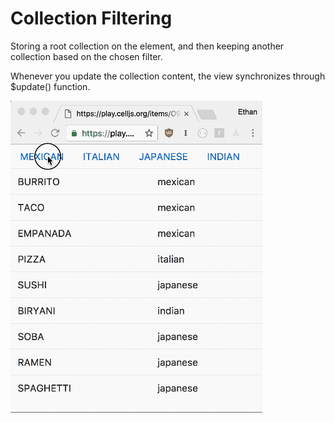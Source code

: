 # Collection Filtering

Storing a root collection on the element, and then keeping another collection based on the chosen filter. 

Whenever you update the collection content, the view synchronizes through $update() function.

![](demo.gif)